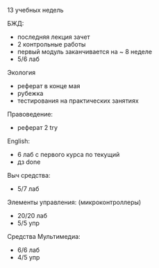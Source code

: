 13 учебных недель

БЖД:
- последняя лекция зачет
- 2 контрольные работы
- первый модуль заканчивается на ~ 8 неделе
- 5/6 лаб

Экология
- реферат в конце мая
- рубежка
- тестирования на практических занятиях

Правоведение:
- реферат 2 try

English:
- 6 лаб с первого курса по текущий
- дз done

Выч средства:
- 5/7 лаб

Элементы управления: (микроконтроллеры)
- 20/20 лаб
- 5/5 упр

Средства Мультимедиа:
- 6/6 лаб
- 4/5 упр
